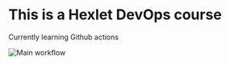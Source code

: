 # This is a Hexlet DevOps course

Currently learning Github actions

![Main workflow](https://github.com/pocka15/hexlet/actions/workflows/main-workflow.yml/badge.svg)

